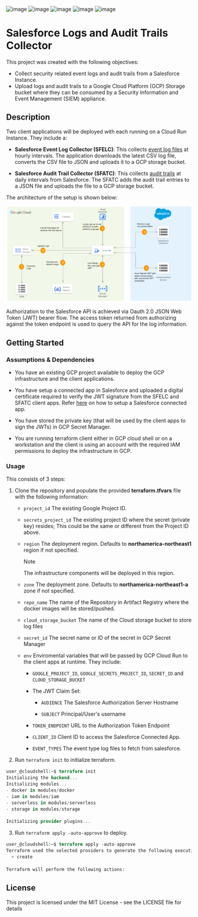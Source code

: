 ![image](https://img.shields.io/badge/Google_Cloud-4285F4?style=for-the-badge&logo=google-cloud&logoColor=white)
![image](https://img.shields.io/badge/Terraform-7B42BC?style=for-the-badge&logo=terraform&logoColor=white)
![image](https://img.shields.io/badge/Docker-2CA5E0?style=for-the-badge&logo=docker&logoColor=white)
![image](https://img.shields.io/badge/Python-FFD43B?style=for-the-badge&logo=python&logoColor=blue)
![image](https://img.shields.io/badge/Salesforce-00A1E0?style=for-the-badge&logo=Salesforce&logoColor=white)

# Salesforce Logs and Audit Trails Collector

This project was created with the following objectives:
- Collect security related event logs and audit trails from a Salesforce Instance.
- Upload logs and audit trails to a Google Cloud Platform (GCP) Storage bucket where they can be consumed by a Security Information and Event Management (SIEM) appliance.

## Description

Two client applications will be deployed with each running on a Cloud Run Instance. They include a: 

- **Salesforce Event Log Collector (SFELC)**: This collects [event log files](https://developer.salesforce.com/docs/atlas.en-us.object_reference.meta/object_reference/sforce_api_objects_eventlogfile_supportedeventtypes.htm) at hourly intervals. The application downloads the latest CSV log file, converts the CSV file to JSON and uploads it to a GCP storage bucket.

- **Salesforce Audit Trail Collector (SFATC)**: This collects [audit trails](https://help.salesforce.com/s/articleView?id=sf.admin_monitorsetup.htm&type=5) at daily intervals from Salesforce. The SFATC adds the audit trail entries to a JSON file and uploads the file to a GCP storage bucket.

The architecture of the setup is shown below: 

![Alt text](sflc-architecture-1.png)

Authorization to the Salesforce API is achieved via Oauth 2.0 JSON Web Token (JWT) bearer flow. The access token returned from authorizing against the token endpoint is used to query the API for the log information.

## Getting Started


### Assumptions & Dependencies
- You have an existing GCP project available to deploy the GCP infrastructure and the client applications.

- You have setup a connected app in Salesforce and uploaded a digital certificate required to verify the JWT signature from the SFELC and SFATC client apps. Refer [here](https://help.salesforce.com/s/articleView?id=sf.connected_app_create.htm&type=5) on how to setup a Salesforce connected app.

- You have stored the private key (that will be used by the client apps to sign the JWTs) in GCP Secret Manager.

- You are running terraform client either in GCP cloud shell or on a workstation and the client is using an account with the required IAM permissions to deploy the infrastructure in GCP. 

### Usage
This consists of 3 steps:

1. Clone the repository and populate the provided **terraform.tfvars** file with the following information:
    - `project_id`  The existing Google Project ID.

    - `secrets_project_id`  The existing project ID where the secret (private key) resides; This could be the same or different from the Project ID above.

    - `region`  The deployment region. Defaults to **northamerica-northeast1** region if not specified. 
      > [!NOTE] 
      The infrastructure components will be deployed in this region.

    - `zone`  The deployment zone. Defaults to **northamerica-northeast1-a** zone if not specified.

    - `repo_name`  The name of the Repository in Artifact Registry where the docker images will be stored/pushed.

    - `cloud_storage_bucket`  The name of the Cloud storage bucket to store log files

    - `secret_id`  The secret name or ID of the secret in GCP Secret Manager

    - `env`  Enviromental variables that will be passed by GCP Cloud Run to the client apps at runtime. They include:

      - `GOOGLE_PROJECT_ID`, `GOOGLE_SECRETS_PROJECT_ID`, `SECRET_ID` and `CLOUD_STORAGE_BUCKET` 

      - The JWT Claim Set:

          - `AUDIENCE`  The Salesforce Authorization Server Hostname

          - `SUBJECT`  Principal/User's username 

      - `TOKEN_ENDPOINT`  URL to the Authorization Token Endpoint

      - `CLIENT_ID`  Client ID to access the Salesforce Connected App.

      - `EVENT_TYPES`  The event type log files to fetch from salesforce.


2. Run `terraform init` to initialize terraform. 

```terraform
user_@cloudshell:~$ terraform init
Initializing the backend...
Initializing modules...
- docker in modules/docker
- iam in modules/iam
- serverless in modules/serverless
- storage in modules/storage

Initializing provider plugins...
```

3. Run `terraform apply -auto-approve` to deploy.

```terraform
user_@cloudshell:~$ terraform apply -auto-approve
Terraform used the selected providers to generate the following execution plan. Resource actions are indicated with the following symbols:
  + create

Terraform will perform the following actions:
``` 

## License
This project is licensed under the MIT License - see the LICENSE file for details
